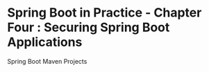 # Spring Boot in Practice - Chapter Four : Securing Spring Boot Applications

Spring Boot Maven Projects
